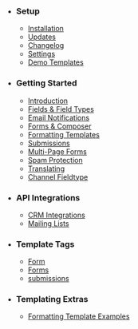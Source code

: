 * ### Setup
	* [Installation](installation.md)
	* [Updates](updates.md)
	* [Changelog](changelog.md)
	* [Settings](settings.md)
	* [Demo Templates](demo-templates.md)

* ### Getting Started
	* [Introduction](introduction.md)
	* [Fields & Field Types](fields-field-types.md)
	* [Email Notifications](email-notifications.md)
	* [Forms & Composer](forms-composer.md)
	* [Formatting Templates](formatting-templates.md)
	* [Submissions](form-submissions.md)
	* [Multi-Page Forms](multi-page-forms.md)
	* [Spam Protection](spam-protection.md)
	* [Translating](translating.md)
	* [Channel Fieldtype](channel-fieldtype.md)

* ### API Integrations
	* [CRM Integrations](crm-integrations.md)
	* [Mailing Lists](mailing-list-integrations.md)

* ### Template Tags
	* [Form](form.md)
	* [Forms](forms.md)
	* [submissions](submissions.md)

* ### Templating Extras
	* [Formatting Template Examples](formatting-template-examples.md)

<!--
* ### Developer
	* [Extension Hooks](extension-hooks.md)
-->
